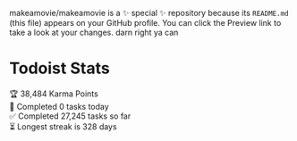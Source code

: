 makeamovie/makeamovie is a ✨ special ✨ repository because its `README.md` (this file) appears on your GitHub profile.
You can click the Preview link to take a look at your changes. darn right ya can

# Todoist Stats

<!-- TODO-IST:START -->
🏆  38,484 Karma Points           
🌸  Completed 0 tasks today           
✅  Completed 27,245 tasks so far           
⏳  Longest streak is 328 days
<!-- TODO-IST:END -->